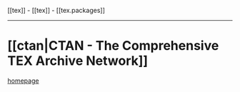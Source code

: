 [[tex]] - [[tex]]  - [[tex.packages]]

---

# [[ctan|CTAN - The Comprehensive TEX Archive Network]]

[homepage](https://www.ctan.org/)